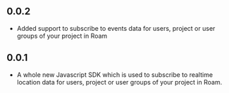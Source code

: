 ## 0.0.2
* Added support to subscribe to events data for users, project or user groups of your project in Roam
## 0.0.1
* A whole new Javascript SDK which is used to subscribe to realtime location data for users, project or user groups of your project in Roam.